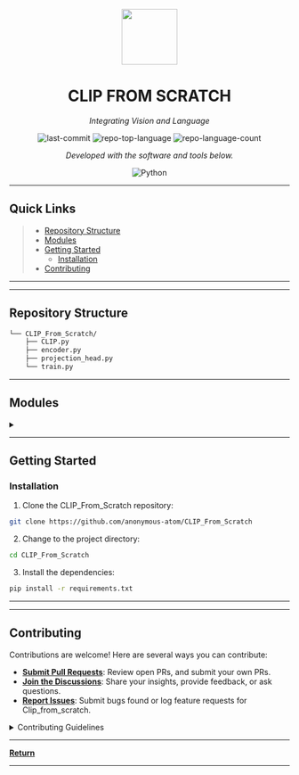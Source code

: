 <p align="center">
  <img src="https://images.openai.com/blob/fbc4f633-9ad4-4dc2-bd94-0b6f1feee22f/overview-a.svg" width="100" />
</p>
<p align="center">
    <h1 align="center">CLIP FROM SCRATCH</h1>
</p>
<p align="center">
    <em>Integrating Vision and Language</em>
</p>
<p align="center">
	<img src="https://img.shields.io/github/last-commit/anonymous-atom/CLIP_From_Scratch?style=flat&logo=git&logoColor=white&color=0080ff" alt="last-commit">
	<img src="https://img.shields.io/github/languages/top/anonymous-atom/CLIP_From_Scratch?style=flat&color=0080ff" alt="repo-top-language">
	<img src="https://img.shields.io/github/languages/count/anonymous-atom/CLIP_From_Scratch?style=flat&color=0080ff" alt="repo-language-count">
<p>
<p align="center">
		<em>Developed with the software and tools below.</em>
</p>
<p align="center">
	<img src="https://img.shields.io/badge/Python-3776AB.svg?style=flat&logo=Python&logoColor=white" alt="Python">
</p>
<hr>

##  Quick Links

> - [ Repository Structure](#-repository-structure)
> - [ Modules](#-modules)
> - [ Getting Started](#-getting-started)
>   - [ Installation](#-installation)
> - [ Contributing](#-contributing)
---


---

##  Repository Structure

```sh
└── CLIP_From_Scratch/
    ├── CLIP.py
    ├── encoder.py
    ├── projection_head.py
    └── train.py
```

---

##  Modules

<details closed><summary></summary>

| File                                                                                                     | Summary                                                                                                                                                                               |
| ---                                                                                                      | ---                                                                                                                                                                                   |
| [encoder.py](https://github.com/anonymous-atom/CLIP_From_Scratch/blob/master/encoder.py)                 | The `encoder.py` provides text and image embeddings functionality. |
| [train.py](https://github.com/anonymous-atom/CLIP_From_Scratch/blob/master/train.py)                     | The train.py script trains a CLIP model, managing data loading, training steps, updating metrics, and learning rate retrieval.                              |
| [CLIP.py](https://github.com/anonymous-atom/CLIP_From_Scratch/blob/master/CLIP.py)                       | CLIP.py defines a multimodal CLIP model, integrating image and text encoders with projection heads for joint embedding. |
| [projection_head.py](https://github.com/anonymous-atom/CLIP_From_Scratch/blob/master/projection_head.py) | The `projection_head.py` defines a neural network module for transforming embeddings     |

</details>

---

##  Getting Started

###  Installation

1. Clone the CLIP_From_Scratch repository:

```sh
git clone https://github.com/anonymous-atom/CLIP_From_Scratch
```

2. Change to the project directory:

```sh
cd CLIP_From_Scratch
```

3. Install the dependencies:

```sh
pip install -r requirements.txt
```

---

---

##  Contributing

Contributions are welcome! Here are several ways you can contribute:

- **[Submit Pull Requests](https://github.com/anonymous-atom/CLIP_From_Scratch/blob/main/CONTRIBUTING.md)**: Review open PRs, and submit your own PRs.
- **[Join the Discussions](https://github.com/anonymous-atom/CLIP_From_Scratch/discussions)**: Share your insights, provide feedback, or ask questions.
- **[Report Issues](https://github.com/anonymous-atom/CLIP_From_Scratch/issues)**: Submit bugs found or log feature requests for Clip_from_scratch.

<details closed>
    <summary>Contributing Guidelines</summary>

1. **Fork the Repository**: Start by forking the project repository to your GitHub account.
2. **Clone Locally**: Clone the forked repository to your local machine using a Git client.
   ```sh
   git clone https://github.com/anonymous-atom/CLIP_From_Scratch
   ```
3. **Create a New Branch**: Always work on a new branch, giving it a descriptive name.
   ```sh
   git checkout -b new-feature-x
   ```
4. **Make Your Changes**: Develop and test your changes locally.
5. **Commit Your Changes**: Commit with a clear message describing your updates.
   ```sh
   git commit -m 'Implemented new feature x.'
   ```
6. **Push to GitHub**: Push the changes to your forked repository.
   ```sh
   git push origin new-feature-x
   ```
7. **Submit a Pull Request**: Create a PR against the original project repository. Clearly describe the changes and their motivations.

Once your PR is reviewed and approved, it will be merged into the main branch.

</details>


---



[**Return**](#-quick-links)

---
